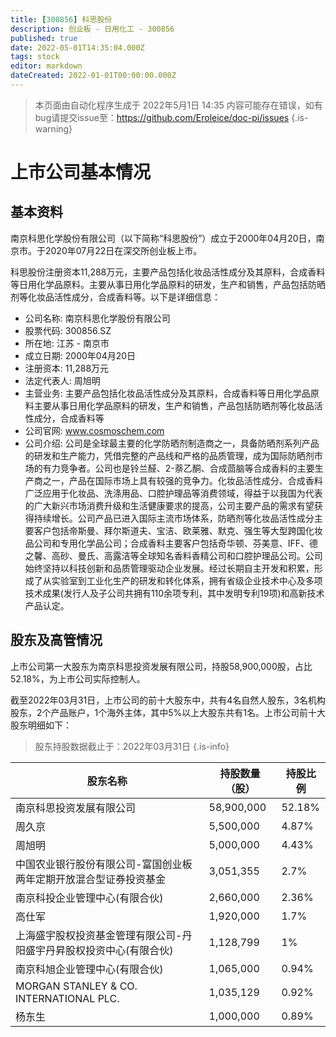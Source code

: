 ```yaml
---
title: [300856] 科思股份
description: 创业板 - 日用化工 - 300856
published: true
date: 2022-05-01T14:35:04.000Z
tags: stock
editor: markdown
dateCreated: 2022-01-01T00:00:00.000Z
---
```


> 本页面由自动化程序生成于 2022年5月1日 14:35
> 内容可能存在错误，如有bug请提交issue至：https://github.com/Eroleice/doc-pi/issues
{.is-warning}

# 上市公司基本情况

## 基本资料

南京科思化学股份有限公司（以下简称“科思股份”）成立于2000年04月20日，南京市。于2020年07月22日在深交所创业板上市。

科思股份注册资本11,288万元，主要产品包括化妆品活性成分及其原料，合成香料等日用化学品原料。主要从事日用化学品原料的研发，生产和销售，产品包括防晒剂等化妆品活性成分，合成香料等。以下是详细信息：

- 公司名称: 南京科思化学股份有限公司
- 股票代码: 300856.SZ
- 所在地: 江苏 - 南京市
- 成立日期: 2000年04月20日
- 注册资本: 11,288万元
- 法定代表人: 周旭明
- 主营业务: 主要产品包括化妆品活性成分及其原料，合成香料等日用化学品原料主要从事日用化学品原料的研发，生产和销售，产品包括防晒剂等化妆品活性成分，合成香料等
- 公司官网: www.cosmoschem.com
- 公司介绍: 公司是全球最主要的化学防晒剂制造商之一，具备防晒剂系列产品的研发和生产能力，凭借完整的产品线和严格的品质管理，成为国际防晒剂市场的有力竞争者。公司也是铃兰醛、2-萘乙酮、合成茴脑等合成香料的主要生产商之一，产品在国际市场上具有较强的竞争力。化妆品活性成分、合成香料广泛应用于化妆品、洗涤用品、口腔护理品等消费领域，得益于以我国为代表的广大新兴市场消费升级和生活健康要求的提高，公司主要产品的需求有望获得持续增长。公司产品已进入国际主流市场体系，防晒剂等化妆品活性成分主要客户包括帝斯曼、拜尔斯道夫、宝洁、欧莱雅、默克、强生等大型跨国化妆品公司和专用化学品公司；合成香料主要客户包括奇华顿、芬美意、IFF、德之馨、高砂、曼氏、高露洁等全球知名香料香精公司和口腔护理品公司。公司始终坚持以科技创新和品质管理驱动企业发展。经过长期自主开发和积累，形成了从实验室到工业化生产的研发和转化体系，拥有省级企业技术中心及多项技术成果(发行人及子公司共拥有110余项专利，其中发明专利19项)和高新技术产品认定。


## 股东及高管情况

上市公司第一大股东为南京科思投资发展有限公司，持股58,900,000股，占比52.18%，为上市公司实际控制人。

截至2022年03月31日，上市公司的前十大股东中，共有4名自然人股东，3名机构股东，2个产品账户，1个海外主体，其中5%以上大股东共有1名。上市公司前十大股东明细如下：

> 股东持股数据截止于：2022年03月31日
{.is-info}

| 股东名称 | 持股数量（股） | 持股比例 |
| --- | --- | --- |
| 南京科思投资发展有限公司 | 58,900,000 | 52.18% |
| 周久京 | 5,500,000 | 4.87% |
| 周旭明 | 5,000,000 | 4.43% |
| 中国农业银行股份有限公司-富国创业板两年定期开放混合型证券投资基金 | 3,051,355 | 2.7% |
| 南京科投企业管理中心(有限合伙) | 2,660,000 | 2.36% |
| 高仕军 | 1,920,000 | 1.7% |
| 上海盛宇股权投资基金管理有限公司-丹阳盛宇丹昇股权投资中心(有限合伙) | 1,128,799 | 1% |
| 南京科旭企业管理中心(有限合伙) | 1,065,000 | 0.94% |
| MORGAN STANLEY & CO. INTERNATIONAL PLC. | 1,035,129 | 0.92% |
| 杨东生 | 1,000,000 | 0.89% |




